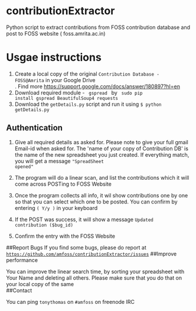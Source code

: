 # contributionExtractor
Python script to extract contributions from FOSS contribution database and post to FOSS website ( foss.amrita.ac.in)

# Usgae instructions
1. Create a local copy of the original <code>Contribution Database - FOSS@Amrita</code> in your Google Drive <br/>. Find more https://support.google.com/docs/answer/180897?hl=en
2. Download required module - <code> gspread </code> by <code> sudo pip install gspread BeautifulSoup4 requests</code>
2. Download the <code>getDetails.py</code> script and run it using  <code>$ python getDetails.py</code>

## Authentication
1. Give all required details as asked for. Please note to give your full gmail Email-id when asked for. The 'name of your copy of Contribution DB' is the name of the new spreadsheet you just created.
If everything match, you will get a message <code>"SpreadSheet opened"</code>

2. The program will do a linear scan, and list the contributions which it will come across
POSTing to FOSS Website<br/>

5. Once the program collects all info, it wil show contributions one by one so that you can select which one to be posted. You can confirm by entering <code>( Y/y )</code>  in your keyboard<br/>
6. If the POST was success, it will show a message <code>Updated contribution ($bug_id)</code>

7. Confirm the entry with the FOSS Website<br/>

##Report Bugs
If you find some bugs, please do report at <code>https://github.com/amfoss/contributionExtractor/issues</code>
##Improve performance

You can improve the linear search time, by sorting your spreadsheet with Your Name and deleting all others. Please make sure that you do that on your local copy of the same<br/>
##Contact

You can ping <code>tonythomas</code> on <code>#amfoss</code> on freenode IRC
